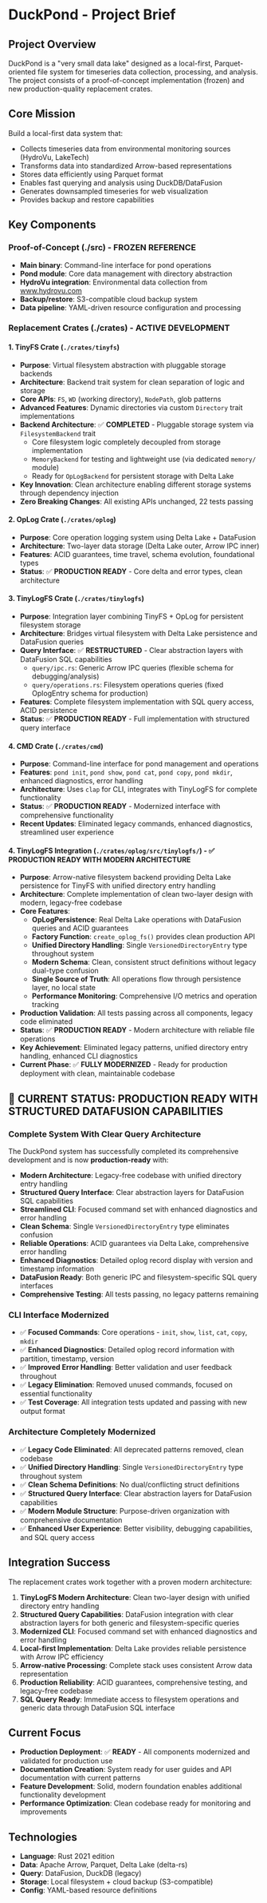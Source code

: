 # DuckPond - Project Brief

## Project Overview
DuckPond is a "very small data lake" designed as a local-first, Parquet-oriented file system for timeseries data collection, processing, and analysis. The project consists of a proof-of-concept implementation (frozen) and new production-quality replacement crates.

## Core Mission
Build a local-first data system that:
- Collects timeseries data from environmental monitoring sources (HydroVu, LakeTech)
- Transforms data into standardized Arrow-based representations
- Stores data efficiently using Parquet format
- Enables fast querying and analysis using DuckDB/DataFusion
- Generates downsampled timeseries for web visualization
- Provides backup and restore capabilities

## Key Components

### Proof-of-Concept (./src) - FROZEN REFERENCE
- **Main binary**: Command-line interface for pond operations
- **Pond module**: Core data management with directory abstraction
- **HydroVu integration**: Environmental data collection from www.hydrovu.com
- **Backup/restore**: S3-compatible cloud backup system
- **Data pipeline**: YAML-driven resource configuration and processing

### Replacement Crates (./crates) - ACTIVE DEVELOPMENT

#### 1. TinyFS Crate (`./crates/tinyfs`)
- **Purpose**: Virtual filesystem abstraction with pluggable storage backends
- **Architecture**: Backend trait system for clean separation of logic and storage
- **Core APIs**: `FS`, `WD` (working directory), `NodePath`, glob patterns
- **Advanced Features**: Dynamic directories via custom `Directory` trait implementations
- **Backend Architecture**: ✅ **COMPLETED** - Pluggable storage system via `FilesystemBackend` trait
  - Core filesystem logic completely decoupled from storage implementation
  - `MemoryBackend` for testing and lightweight use (via dedicated `memory/` module)
  - Ready for `OpLogBackend` for persistent storage with Delta Lake
- **Key Innovation**: Clean architecture enabling different storage systems through dependency injection
- **Zero Breaking Changes**: All existing APIs unchanged, 22 tests passing

#### 2. OpLog Crate (`./crates/oplog`) 
- **Purpose**: Core operation logging system using Delta Lake + DataFusion
- **Architecture**: Two-layer data storage (Delta Lake outer, Arrow IPC inner)
- **Features**: ACID guarantees, time travel, schema evolution, foundational types
- **Status**: ✅ **PRODUCTION READY** - Core delta and error types, clean architecture

#### 3. TinyLogFS Crate (`./crates/tinylogfs`)
- **Purpose**: Integration layer combining TinyFS + OpLog for persistent filesystem storage
- **Architecture**: Bridges virtual filesystem with Delta Lake persistence and DataFusion queries
- **Query Interface**: ✅ **RESTRUCTURED** - Clear abstraction layers with DataFusion SQL capabilities
  - `query/ipc.rs`: Generic Arrow IPC queries (flexible schema for debugging/analysis)
  - `query/operations.rs`: Filesystem operations queries (fixed OplogEntry schema for production)
- **Features**: Complete filesystem implementation with SQL query access, ACID persistence
- **Status**: ✅ **PRODUCTION READY** - Full implementation with structured query interface

#### 4. CMD Crate (`./crates/cmd`)
- **Purpose**: Command-line interface for pond management and operations
- **Features**: `pond init`, `pond show`, `pond cat`, `pond copy`, `pond mkdir`, enhanced diagnostics, error handling
- **Architecture**: Uses `clap` for CLI, integrates with TinyLogFS for complete functionality
- **Status**: ✅ **PRODUCTION READY** - Modernized interface with comprehensive functionality
- **Recent Updates**: Eliminated legacy commands, enhanced diagnostics, streamlined user experience

#### 4. TinyLogFS Integration (`./crates/oplog/src/tinylogfs/`) - ✅ **PRODUCTION READY WITH MODERN ARCHITECTURE**
- **Purpose**: Arrow-native filesystem backend providing Delta Lake persistence for TinyFS with unified directory entry handling
- **Architecture**: Complete implementation of clean two-layer design with modern, legacy-free codebase
- **Core Features**: 
  - **OpLogPersistence**: Real Delta Lake operations with DataFusion queries and ACID guarantees
  - **Factory Function**: `create_oplog_fs()` provides clean production API
  - **Unified Directory Handling**: Single `VersionedDirectoryEntry` type throughout system
  - **Modern Schema**: Clean, consistent struct definitions without legacy dual-type confusion
  - **Single Source of Truth**: All operations flow through persistence layer, no local state
  - **Performance Monitoring**: Comprehensive I/O metrics and operation tracking
- **Production Validation**: All tests passing across all components, legacy code eliminated
- **Status**: ✅ **PRODUCTION READY** - Modern architecture with reliable file operations
- **Key Achievement**: Eliminated legacy patterns, unified directory entry handling, enhanced CLI diagnostics
- **Current Phase**: ✅ **FULLY MODERNIZED** - Ready for production deployment with clean, maintainable codebase

## 🎯 **CURRENT STATUS: PRODUCTION READY WITH STRUCTURED DATAFUSION CAPABILITIES**

### Complete System With Clear Query Architecture
The DuckPond system has successfully completed its comprehensive development and is now **production-ready** with:

- **Modern Architecture**: Legacy-free codebase with unified directory entry handling
- **Structured Query Interface**: Clear abstraction layers for DataFusion SQL capabilities
- **Streamlined CLI**: Focused command set with enhanced diagnostics and error handling
- **Clean Schema**: Single `VersionedDirectoryEntry` type eliminates confusion
- **Reliable Operations**: ACID guarantees via Delta Lake, comprehensive error handling  
- **Enhanced Diagnostics**: Detailed oplog record display with version and timestamp information
- **DataFusion Ready**: Both generic IPC and filesystem-specific SQL query interfaces
- **Comprehensive Testing**: All tests passing, no legacy patterns remaining

### CLI Interface Modernized
- ✅ **Focused Commands**: Core operations - `init`, `show`, `list`, `cat`, `copy`, `mkdir`
- ✅ **Enhanced Diagnostics**: Detailed oplog record information with partition, timestamp, version
- ✅ **Improved Error Handling**: Better validation and user feedback throughout
- ✅ **Legacy Elimination**: Removed unused commands, focused on essential functionality
- ✅ **Test Coverage**: All integration tests updated and passing with new output format

### Architecture Completely Modernized
- ✅ **Legacy Code Eliminated**: All deprecated patterns removed, clean codebase
- ✅ **Unified Directory Handling**: Single `VersionedDirectoryEntry` type throughout system
- ✅ **Clean Schema Definitions**: No dual/conflicting struct definitions
- ✅ **Structured Query Interface**: Clear abstraction layers for DataFusion capabilities
- ✅ **Modern Module Structure**: Purpose-driven organization with comprehensive documentation
- ✅ **Enhanced User Experience**: Better visibility, debugging capabilities, and SQL query access

## Integration Success
The replacement crates work together with a proven modern architecture:

1. **TinyLogFS Modern Architecture**: Clean two-layer design with unified directory entry handling
2. **Structured Query Capabilities**: DataFusion integration with clear abstraction layers for both generic and filesystem-specific queries
3. **Modernized CLI**: Focused command set with enhanced diagnostics and error handling
4. **Local-first Implementation**: Delta Lake provides reliable persistence with Arrow IPC efficiency
5. **Arrow-native Processing**: Complete stack uses consistent Arrow data representation
6. **Production Reliability**: ACID guarantees, comprehensive testing, and legacy-free codebase
7. **SQL Query Ready**: Immediate access to filesystem operations and generic data through DataFusion SQL interface

## Current Focus
- **Production Deployment**: ✅ **READY** - All components modernized and validated for production use
- **Documentation Creation**: System ready for user guides and API documentation with current patterns
- **Feature Development**: Solid, modern foundation enables additional functionality development
- **Performance Optimization**: Clean codebase ready for monitoring and improvements

## Technologies
- **Language**: Rust 2021 edition
- **Data**: Apache Arrow, Parquet, Delta Lake (delta-rs)
- **Query**: DataFusion, DuckDB (legacy)
- **Storage**: Local filesystem + cloud backup (S3-compatible)
- **Config**: YAML-based resource definitions
